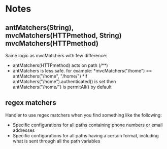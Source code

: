 # Notes

## antMatchers(String), mvcMatchers(HTTPmethod, String) mvcMatchers(HTTPmethod) 
Same logic as mvcMatchers with few difference:
- antMatchers(HTTPmethod) acts on path (/**)
- antMatchers is less safe. for example: 
	*mvcMatchers("/home") == antMatchers("/home", "/home/")
	*if antMatchers("/home").authenticated() is set 
		then antMatchers("/home/") is permitAll() by default

## regex matchers
Handier to use regex matchers when you find something like the
following:
- Specific configurations for all paths containing phone
	numbers or email addresses
- Specific configurations for all paths having a certain format, 
	including what is sent through all the path	variables


